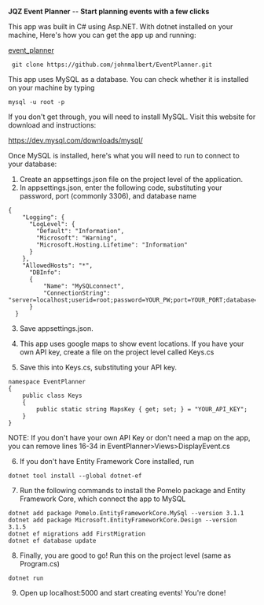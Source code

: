 **JQZ Event Planner** -- 
**Start planning events with a few clicks**

This app was built in C# using Asp.NET. With dotnet installed on your machine, Here's how you can get the app  up and running: 

[event_planner](https://user-images.githubusercontent.com/24249474/114450094-6eb3c780-9b8a-11eb-99af-cc5cf80cb794.gif)


```
 git clone https://github.com/johnmalbert/EventPlanner.git
```

This app uses MySQL as a database. You can check whether it is installed on your machine by typing 

```
mysql -u root -p
```

If you don't get through, you will need to install MySQL. Visit this website for download and instructions:

https://dev.mysql.com/downloads/mysql/

Once MySQL is installed, here's what you will need to run to connect to your database:

1. Create an appsettings.json file on the project level of the application. 
2. In appsettings.json, enter the following code, substituting your password, port (commonly 3306), and database name

```
{
    "Logging": {
      "LogLevel": {
        "Default": "Information",
        "Microsoft": "Warning",
        "Microsoft.Hosting.Lifetime": "Information"
      }
    },
    "AllowedHosts": "*",
      "DBInfo":
      {
          "Name": "MySQLconnect",
          "ConnectionString": "server=localhost;userid=root;password=YOUR_PW;port=YOUR_PORT;database=DB_NAME;SslMode=None"
      }
  }
```
3. Save appsettings.json.

4. This app uses google maps to show event locations. If you have your own API key, create a file on the project level called Keys.cs

5. Save this into Keys.cs, substituting your API key.
```
namespace EventPlanner
{
    public class Keys
    {
        public static string MapsKey { get; set; } = "YOUR_API_KEY";
    }
}
```
NOTE: If you don't have your own API Key or don't need a map on the app, you can remove lines 16-34 in EventPlanner>Views>DisplayEvent.cs

6. If you don't have Entity Framework Core installed, run 
```
dotnet tool install --global dotnet-ef
```
7. Run the following commands to install the Pomelo package and Entity Framework Core, which connect the app to MySQL
```
dotnet add package Pomelo.EntityFrameworkCore.MySql --version 3.1.1
dotnet add package Microsoft.EntityFrameworkCore.Design --version 3.1.5
dotnet ef migrations add FirstMigration
dotnet ef database update
```
8. Finally, you are good to go! Run this on the project level (same as Program.cs)
```
dotnet run
```
9. Open up localhost:5000 and start creating events! You're done!
